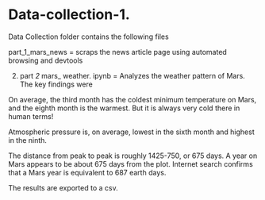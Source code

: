 # Data-collection-1.
Data Collection folder contains the following files

part_1_mars_news = scraps the news article page using automated browsing and devtools

2. part _2_ mars_ weather. ipynb = Analyzes the weather pattern of Mars. The key findings were

On average, the third month has the coldest minimum temperature on Mars, and the eighth month is the warmest. But it is always very cold there in human terms!

Atmospheric pressure is, on average, lowest in the sixth month and highest in the ninth.

The distance from peak to peak is roughly 1425-750, or 675 days. A year on Mars appears to be about 675 days from the plot. Internet search confirms that a Mars year is equivalent to 687 earth days.

The results are exported to a csv. 
